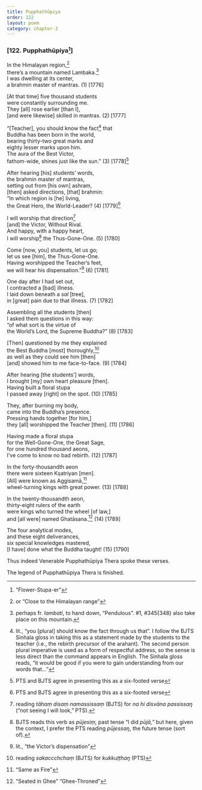 ```yaml
---
title: Pupphathūpiya
order: 122
layout: poem
category: chapter-3
---
```


### \[122. Pupphathūpiya[^1]\]

In the Himalayan region,[^2]  
there’s a mountain named Lambaka.[^3]  
I was dwelling at its center,  
a brahmin master of mantras. (1) \[1776\]

\[At that time\] five thousand students  
were constantly surrounding me.  
They \[all\] rose earlier \[than I\],  
\[and were likewise\] skilled in mantras. (2) \[1777\]

“\[Teacher\], you should know the fact[^4] that  
Buddha has been born in the world,  
bearing thirty-two great marks and  
eighty lesser marks upon him.  
The aura of the Best Victor,  
fathom-wide, shines just like the sun.” (3) \[1778\][^5]

After hearing \[his\] students’ words,  
the brahmin master of mantras,  
setting out from \[his own\] ashram,  
\[then\] asked directions, \[that\] brahmin:  
“In which region is \[he\] living,  
the Great Hero, the World-Leader? (4) \[1779\][^6]

I will worship that direction[^7]  
\[and\] the Victor, Without Rival.  
And happy, with a happy heart,  
I will worship[^8] the Thus-Gone-One. (5) \[1780\]

Come \[now, you\] students, let us go;  
let us see \[him\], the Thus-Gone-One.  
Having worshipped the Teacher’s feet,  
we will hear his dispensation.”[^9] (6) \[1781\]

One day after I had set out,  
I contracted a \[bad\] illness.  
I laid down beneath a *sal* \[tree\],  
in \[great\] pain due to that illness. (7) \[1782\]

Assembling all the students \[then\]  
I asked them questions in this way:  
“of what sort is the virtue of  
the World’s Lord, the Supreme Buddha?” (8) \[1783\]

\[Then\] questioned by me they explained  
the Best Buddha \[most\] thoroughly,[^10]  
as well as they could see him \[then\]  
\[and\] showed him to me face-to-face. (9) \[1784\]

After hearing \[the students’\] words,  
I brought \[my\] own heart pleasure \[then\].  
Having built a floral stupa  
I passed away \[right\] on the spot. (10) \[1785\]

They, after burning my body,  
came into the Buddha’s presence.  
Pressing hands together \[for him,\]  
they \[all\] worshipped the Teacher \[then\]. (11) \[1786\]

Having made a floral stupa  
for the Well-Gone-One, the Great Sage,  
for one hundred thousand aeons,  
I’ve come to know no bad rebirth. (12) \[1787\]

In the forty-thousandth aeon  
there were sixteen Kṣatriyan \[men\].  
\[All\] were known as Aggisamā,[^11]  
wheel-turning kings with great power. (13) \[1788\]

In the twenty-thousandth aeon,  
thirty-eight rulers of the earth  
were kings who turned the wheel \[of law,\]  
and \[all were\] named Ghatāsana.[^12] (14) \[1789\]

The four analytical modes,  
and these eight deliverances,  
six special knowledges mastered,  
\[I have\] done what the Buddha taught! (15) \[1790\]

Thus indeed Venerable Pupphathūpiya Thera spoke these verses.

The legend of Pupphathūpiya Thera is finished.

[^1]: “Flower-Stupa-er”

[^2]: or “Close to the Himalayan range”

[^3]: perhaps fr. *lambati*, to hand down, “Pendulous”. \#1, \#345{348} also take place on this mountain.

[^4]: lit., “you \[plural\] should know the fact through us that”. I follow the BJTS Sinhala gloss in taking this as a statement made by the students to the teacher (i.e., the rebirth precursor of the arahant). The second person plural imperative is used as a form of respectful address, so the sense is less direct than the command appears in English. The Sinhala gloss reads, “it would be good if you were to gain understanding from our words that…”

[^5]: PTS and BJTS agree in presenting this as a six-footed verse

[^6]: PTS and BJTS agree in presenting this as a six-footed verse

[^7]: reading *tāhaṃ disaṃ namassissaṃ* (BJTS) for *na hi disvāna passissaŋ* (“not seeing I will look,” PTS).

[^8]: BJTS reads this verb as *pūjesiṃ,* past tense “I did *pūjā,”* but here, given the context, I prefer the PTS reading *pūjessaŋ*, the future tense (sort of).

[^9]: lit., “the Victor’s dispensation”

[^10]: reading *saka<span class="diacritics" data-state="on">cc</span><span class="no-diacritics" data-state="off">chch</span>aṃ* (BJTS) for *kukkuṭṭhaŋ* (PTS)

[^11]: “Same as Fire”

[^12]: “Seated in Ghee” “Ghee-Throned”
